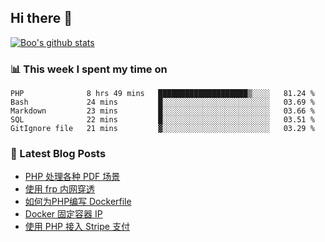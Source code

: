 ## Hi there 👋

[![Boo's github stats](https://github-readme-stats.vercel.app/api?username=0xAiKang)](https://github.com/anuraghazra/github-readme-stats)

<!-- [![Most Used Langs](https://github-readme-stats.vercel.app/api/top-langs/?username=0xAiKang)](https://github.com/anuraghazra/github-readme-stats) -->

### 📊 This week I spent my time on
<!--START_SECTION:waka-->

```text
PHP              8 hrs 49 mins   ████████████████████▒░░░░   81.24 %
Bash             24 mins         █░░░░░░░░░░░░░░░░░░░░░░░░   03.69 %
Markdown         23 mins         █░░░░░░░░░░░░░░░░░░░░░░░░   03.66 %
SQL              22 mins         █░░░░░░░░░░░░░░░░░░░░░░░░   03.51 %
GitIgnore file   21 mins         ▓░░░░░░░░░░░░░░░░░░░░░░░░   03.29 %
```

<!--END_SECTION:waka-->

### 📕 Latest Blog Posts
<!-- BLOG-POST-LIST:START -->
- [PHP 处理各种 PDF 场景](https://www.0x2beace.com/php-handles-various-pdf-scenarios/)
- [使用 frp 内网穿透](https://www.0x2beace.com/use-the-frp-intranet-to-penetrate/)
- [如何为PHP编写 Dockerfile](https://www.0x2beace.com/how-to-write-dockerfile-for-php/)
- [Docker 固定容器 IP](https://www.0x2beace.com/docker-fixed-container-ip/)
- [使用 PHP 接入 Stripe 支付](https://www.0x2beace.com/Using-PHP-to-access-Stripe-payment/)
<!-- BLOG-POST-LIST:END -->

